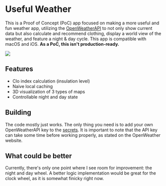 # Useful Weather

This is a Proof of Concept (PoC) app focused on making a more useful and fun weather app, utilizing the [OpenWeatherAPI](https://openweathermap.org/api)  to not only show current data but also calculate and recommend clothing, display a world view of the weather, and feature a night & day cycle. This app is compatible with macOS and iOS. **As a PoC, this isn't production-ready.**

<img src= "https://imgur.com/PD97gCv"/>

## Features
- Clo index calculation (insulation level)
- Naive local caching
- 3D visualization of 3 types of maps
- Controllable night and day state
 
 ## Building
The code mostly just works. The only thing you need is to add your own OpenWeatherAPI key to the [secrets](https://github.com/lugalu/usefulWeather/blob/main/usefulWeather/API/Secrets.xcconfig). It is important to note that the API key can take some time before working properly, as stated on the OpenWeather website.

## What could be better
Currently, there's only one point where I see room for improvement: the night and day wheel. A better logic implementation would be great for the clock wheel, as it is somewhat finicky right now.
